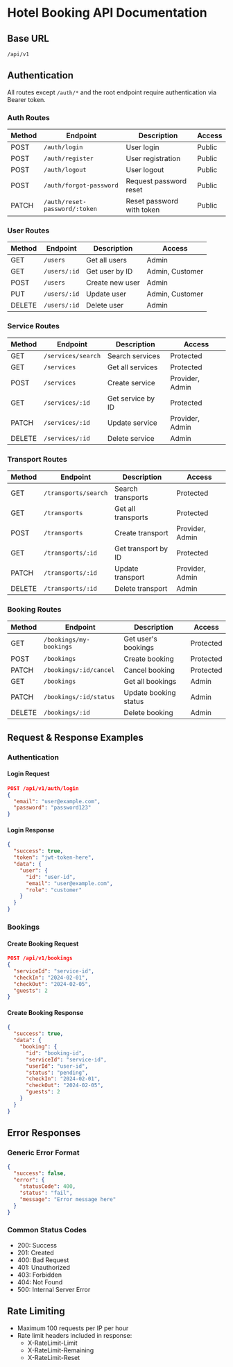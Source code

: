# Hotel Booking API Documentation

## Base URL

```
/api/v1
```

## Authentication

All routes except `/auth/*` and the root endpoint require authentication via Bearer token.

### Auth Routes

| Method | Endpoint                      | Description               | Access |
| ------ | ----------------------------- | ------------------------- | ------ |
| POST   | `/auth/login`                 | User login                | Public |
| POST   | `/auth/register`              | User registration         | Public |
| POST   | `/auth/logout`                | User logout               | Public |
| POST   | `/auth/forgot-password`       | Request password reset    | Public |
| PATCH  | `/auth/reset-password/:token` | Reset password with token | Public |

### User Routes

| Method | Endpoint     | Description     | Access          |
| ------ | ------------ | --------------- | --------------- |
| GET    | `/users`     | Get all users   | Admin           |
| GET    | `/users/:id` | Get user by ID  | Admin, Customer |
| POST   | `/users`     | Create new user | Admin           |
| PUT    | `/users/:id` | Update user     | Admin, Customer |
| DELETE | `/users/:id` | Delete user     | Admin           |

### Service Routes

| Method | Endpoint           | Description       | Access          |
| ------ | ------------------ | ----------------- | --------------- |
| GET    | `/services/search` | Search services   | Protected       |
| GET    | `/services`        | Get all services  | Protected       |
| POST   | `/services`        | Create service    | Provider, Admin |
| GET    | `/services/:id`    | Get service by ID | Protected       |
| PATCH  | `/services/:id`    | Update service    | Provider, Admin |
| DELETE | `/services/:id`    | Delete service    | Admin           |

### Transport Routes

| Method | Endpoint             | Description         | Access          |
| ------ | -------------------- | ------------------- | --------------- |
| GET    | `/transports/search` | Search transports   | Protected       |
| GET    | `/transports`        | Get all transports  | Protected       |
| POST   | `/transports`        | Create transport    | Provider, Admin |
| GET    | `/transports/:id`    | Get transport by ID | Protected       |
| PATCH  | `/transports/:id`    | Update transport    | Provider, Admin |
| DELETE | `/transports/:id`    | Delete transport    | Admin           |

### Booking Routes

| Method | Endpoint                | Description           | Access    |
| ------ | ----------------------- | --------------------- | --------- |
| GET    | `/bookings/my-bookings` | Get user's bookings   | Protected |
| POST   | `/bookings`             | Create booking        | Protected |
| PATCH  | `/bookings/:id/cancel`  | Cancel booking        | Protected |
| GET    | `/bookings`             | Get all bookings      | Admin     |
| PATCH  | `/bookings/:id/status`  | Update booking status | Admin     |
| DELETE | `/bookings/:id`         | Delete booking        | Admin     |

## Request & Response Examples

### Authentication

#### Login Request

```json
POST /api/v1/auth/login
{
  "email": "user@example.com",
  "password": "password123"
}
```

#### Login Response

```json
{
  "success": true,
  "token": "jwt-token-here",
  "data": {
    "user": {
      "id": "user-id",
      "email": "user@example.com",
      "role": "customer"
    }
  }
}
```

### Bookings

#### Create Booking Request

```json
POST /api/v1/bookings
{
  "serviceId": "service-id",
  "checkIn": "2024-02-01",
  "checkOut": "2024-02-05",
  "guests": 2
}
```

#### Create Booking Response

```json
{
  "success": true,
  "data": {
    "booking": {
      "id": "booking-id",
      "serviceId": "service-id",
      "userId": "user-id",
      "status": "pending",
      "checkIn": "2024-02-01",
      "checkOut": "2024-02-05",
      "guests": 2
    }
  }
}
```

## Error Responses

### Generic Error Format

```json
{
  "success": false,
  "error": {
    "statusCode": 400,
    "status": "fail",
    "message": "Error message here"
  }
}
```

### Common Status Codes

- 200: Success
- 201: Created
- 400: Bad Request
- 401: Unauthorized
- 403: Forbidden
- 404: Not Found
- 500: Internal Server Error

## Rate Limiting

- Maximum 100 requests per IP per hour
- Rate limit headers included in response:
  - X-RateLimit-Limit
  - X-RateLimit-Remaining
  - X-RateLimit-Reset
